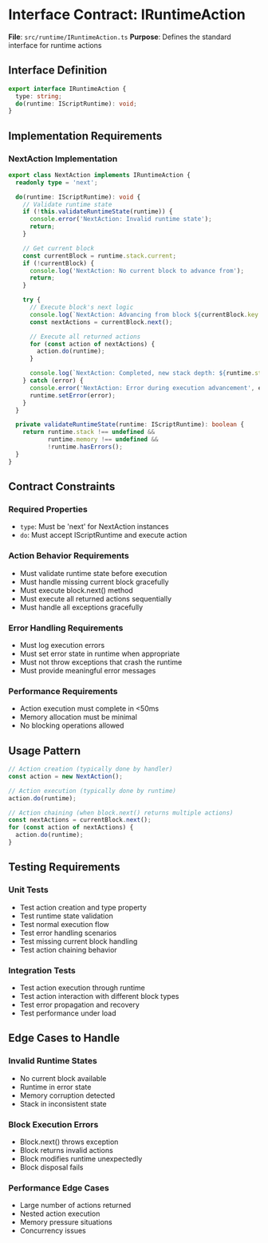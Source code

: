 # Interface Contract: IRuntimeAction

**File**: `src/runtime/IRuntimeAction.ts`
**Purpose**: Defines the standard interface for runtime actions

## Interface Definition

```typescript
export interface IRuntimeAction {
  type: string;
  do(runtime: IScriptRuntime): void;
}
```

## Implementation Requirements

### NextAction Implementation
```typescript
export class NextAction implements IRuntimeAction {
  readonly type = 'next';

  do(runtime: IScriptRuntime): void {
    // Validate runtime state
    if (!this.validateRuntimeState(runtime)) {
      console.error('NextAction: Invalid runtime state');
      return;
    }

    // Get current block
    const currentBlock = runtime.stack.current;
    if (!currentBlock) {
      console.log('NextAction: No current block to advance from');
      return;
    }

    try {
      // Execute block's next logic
      console.log(`NextAction: Advancing from block ${currentBlock.key.toString()}`);
      const nextActions = currentBlock.next();

      // Execute all returned actions
      for (const action of nextActions) {
        action.do(runtime);
      }

      console.log(`NextAction: Completed, new stack depth: ${runtime.stack.blocks.length}`);
    } catch (error) {
      console.error('NextAction: Error during execution advancement', error);
      runtime.setError(error);
    }
  }

  private validateRuntimeState(runtime: IScriptRuntime): boolean {
    return runtime.stack !== undefined &&
           runtime.memory !== undefined &&
           !runtime.hasErrors();
  }
}
```

## Contract Constraints

### Required Properties
- `type`: Must be 'next' for NextAction instances
- `do`: Must accept IScriptRuntime and execute action

### Action Behavior Requirements
- Must validate runtime state before execution
- Must handle missing current block gracefully
- Must execute block.next() method
- Must execute all returned actions sequentially
- Must handle all exceptions gracefully

### Error Handling Requirements
- Must log execution errors
- Must set error state in runtime when appropriate
- Must not throw exceptions that crash the runtime
- Must provide meaningful error messages

### Performance Requirements
- Action execution must complete in <50ms
- Memory allocation must be minimal
- No blocking operations allowed

## Usage Pattern

```typescript
// Action creation (typically done by handler)
const action = new NextAction();

// Action execution (typically done by runtime)
action.do(runtime);

// Action chaining (when block.next() returns multiple actions)
const nextActions = currentBlock.next();
for (const action of nextActions) {
  action.do(runtime);
}
```

## Testing Requirements

### Unit Tests
- Test action creation and type property
- Test runtime state validation
- Test normal execution flow
- Test error handling scenarios
- Test missing current block handling
- Test action chaining behavior

### Integration Tests
- Test action execution through runtime
- Test action interaction with different block types
- Test error propagation and recovery
- Test performance under load

## Edge Cases to Handle

### Invalid Runtime States
- No current block available
- Runtime in error state
- Memory corruption detected
- Stack in inconsistent state

### Block Execution Errors
- Block.next() throws exception
- Block returns invalid actions
- Block modifies runtime unexpectedly
- Block disposal fails

### Performance Edge Cases
- Large number of actions returned
- Nested action execution
- Memory pressure situations
- Concurrency issues